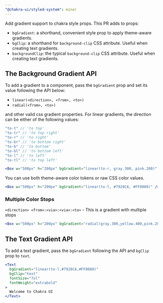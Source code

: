 ```yaml
---
"@chakra-ui/styled-system": minor
---
```


Add gradient support to chakra style props. This PR adds to props:

- `bgGradient`: a shorthand, convenient style prop to apply theme-aware
  gradients.
- `bgClip`: a shorthand for `background-clip` CSS attribute. Useful when
  creating text gradients.
- `backgroundClip`: the typical `background-clip` CSS attribute. Useful when
  creating text gradients.

## The Background Gradient API

To add a gradient to a component, pass the `bgGradient` prop and set its value
following the API below:

- `linear(<direction>, <from>, <to>)`
- `radial(<from>, <to>)`

and other valid css gradient properties. For linear gradients, the direction can
be either of the following values:

```js
"to-t" // 'to top'
"to-tr" // 'to top right'
"to-r" // 'to right'
"to-br" // 'to bottom right'
"to-b" // 'to bottom'
"to-bl" // 'to bottom left'
"to-l" // 'to left'
"to-tl" // 'to top left'

```

```jsx
<Box w="500px" h="200px" bgGradient="linear(to-r, gray.300, pink.200)" />
```

You can use both theme-aware color tokens or raw CSS color values.

```jsx
<Box w="500px" h="200px" bgGradient="linear(to-l, #7928CA, #FF0080)" />
```

### Multiple Color Stops

`<direction> <from>:<via>:<via>:<to>` - This is a gradient with multiple stops

```jsx
<Box w="500px" h="200px" bgGradient="radial(gray.300,yellow.400,pink.200)" />
```

## The Text Gradient API

To add a text gradient, pass the `bgGradient` following the API and `bgClip`
prop to `text`.

```jsx
<Text
  bgGradient="linear(to-l,#7928CA,#FF0080)"
  bgClip="text"
  fontSize="7xl"
  fontWeight="extrabold"
>
  Welcome to Chakra UI
</Text>
```
